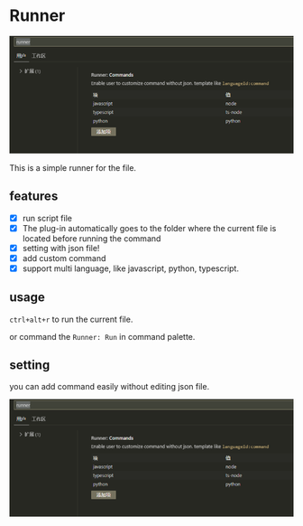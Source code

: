# Runner

![logo](images/setting.png)

This is a simple runner for the file.

## features

- [x] run script file
- [x] The plug-in automatically goes to the folder where the current file is located before running the command
- [x] setting with json file!
- [x] add custom command
- [x] support multi language, like javascript, python, typescript.

## usage

`ctrl+alt+r` to run the current file.

or command the `Runner: Run` in command palette.

## setting

you can add command easily without editing json file.

![setting](images/setting.png)
